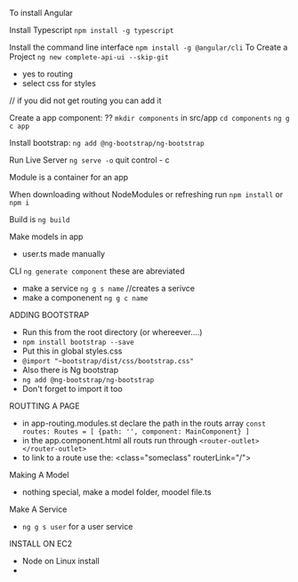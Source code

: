 To install Angular 

Install Typescript
`npm install -g typescript`



Install the command line interface
`npm install -g @angular/cli`
To Create a Project
`ng new complete-api-ui --skip-git`
  * yes to routing
  * select css for styles

// if you did not get routing you can add it 


Create a app component: ??
  `mkdir components` in src/app
  `cd components`
  `ng g c app`

Install bootstrap:
`ng add @ng-bootstrap/ng-bootstrap`

Run Live Server
  `ng serve -o`
  quit control - c

Module is a container for an app

When downloading without NodeModules or refreshing run
`npm install` or `npm i`

Build is 
`ng build`

Make models in app
  * user.ts made manually

CLI
`ng generate component` these are abreviated
* make a service `ng g s name` //creates a serivce
* make a componenent `ng g c name`

ADDING BOOTSTRAP
* Run this from the root directory (or whereever....)
* `npm install bootstrap --save`
* Put this in global styles.css
* `@import "~bootstrap/dist/css/bootstrap.css"`
* Also there is Ng bootstrap
* `ng add @ng-bootstrap/ng-bootstrap`
* Don't forget to import it too

ROUTTING A PAGE
* in app-routing.modules.st declare the path in the routs array
  `const routes: Routes = [ {path: '', component: MainComponent} ]`
* in the app.component.html all routs run through
  `<router-outlet></router-outlet>`
* to link to a route use the:
  <class="someclass" routerLink="/">

Making A Model 
* nothing special, make a model folder, moodel file.ts

Make A Service
* `ng g s user` for a user service



INSTALL ON EC2
* Node on Linux install
* 